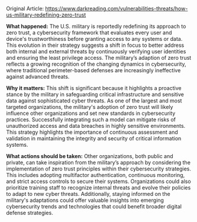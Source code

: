Original Article: https://www.darkreading.com/vulnerabilities-threats/how-us-military-redefining-zero-trust

**What happened:** The U.S. military is reportedly redefining its approach to zero trust, a cybersecurity framework that evaluates every user and device's trustworthiness before granting access to any systems or data. This evolution in their strategy suggests a shift in focus to better address both internal and external threats by continuously verifying user identities and ensuring the least privilege access. The military’s adaption of zero trust reflects a growing recognition of the changing dynamics in cybersecurity, where traditional perimeter-based defenses are increasingly ineffective against advanced threats.

**Why it matters:** This shift is significant because it highlights a proactive stance by the military in safeguarding critical infrastructure and sensitive data against sophisticated cyber threats. As one of the largest and most targeted organizations, the military's adoption of zero trust will likely influence other organizations and set new standards in cybersecurity practices. Successfully integrating such a model can mitigate risks of unauthorized access and data breaches in highly sensitive environments. This strategy highlights the importance of continuous assessment and validation in maintaining the integrity and security of critical information systems.

**What actions should be taken:** Other organizations, both public and private, can take inspiration from the military’s approach by considering the implementation of zero trust principles within their cybersecurity strategies. This includes adopting multifactor authentication, continuous monitoring, and strict access controls to secure their systems. Organizations could also prioritize training staff to recognize internal threats and evolve their policies to adapt to new cyber threats. Additionally, staying informed on the military's adaptations could offer valuable insights into emerging cybersecurity trends and technologies that could benefit broader digital defense strategies.
